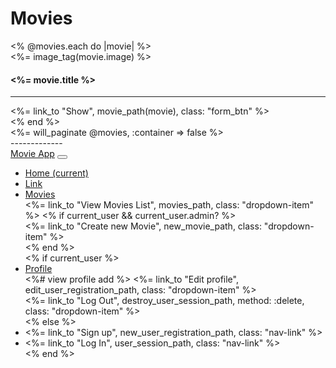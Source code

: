 <h1 class="headings text-center mt-4 py-2">Movies</h1>
<div class="container">
  <% @movies.each do |movie| %>
    <div class="cards">
      <div class="index_img">
         <%= image_tag(movie.image) %>
      </div>
      <div class="index_text">
          <h4><%= movie.title %></h4>
          <hr />
          <div class="index_btn">
            <%= link_to "Show", movie_path(movie), class: "form_btn" %>
          </div>
      </div>
    </div>
  <% end %>
  <div class="flickr_pagination">
    <%= will_paginate @movies, :container => false %>
  </div>
</div>
-------------
<nav class="navbar navbar-expand-lg">
  <a class="navbar-brand" href="#">Movie App</a>
  <button class="navbar-toggler" type="button" data-toggle="collapse" data-target="#navbarSupportedContent" aria-controls="navbarSupportedContent" aria-expanded="false" aria-label="Toggle navigation">
    <span class="navbar-toggler-icon"></span>
  </button>

  <div class="collapse navbar-collapse" id="navbarSupportedContent">
    <ul class="navbar-nav mr-auto">
      <li class="nav-item active">
        <a class="nav-link" href="#">Home <span class="sr-only">(current)</span></a>
      </li>
      <li class="nav-item">
        <a class="nav-link" href="#">Link</a>
      </li>
      <li class="nav-item dropdown">
        <a class="nav-link dropdown-toggle" href="#" id="navbarDropdown" role="button" data-toggle="dropdown" aria-expanded="false">
          Movies
        </a>
        <div class="dropdown-menu" aria-labelledby="navbarDropdown">
          <%= link_to "View Movies List", movies_path, class: "dropdown-item" %>
          <% if current_user && current_user.admin? %>
            <div class="dropdown-divider"></div>
              <%= link_to "Create new Movie", new_movie_path, class: "dropdown-item" %>
            </div>
          <% end %>
      </li>
      <% if current_user %>
      <li class="nav-item dropdown">
        <a class="nav-link dropdown-toggle" href="#" id="navbarDropdown" role="button" data-toggle="dropdown" aria-expanded="false">
          Profile
        </a>
        <div class="dropdown-menu" aria-labelledby="navbarDropdown">
          <%# view profile add %>
          <%= link_to "Edit profile", edit_user_registration_path, class: "dropdown-item" %>
          <div class="dropdown-divider"></div>
          <%= link_to "Log Out", destroy_user_session_path, method: :delete, class: "dropdown-item" %>
        </div>
      </li>
      <% else %>
        <li class="nav-item">
          <%= link_to "Sign up", new_user_registration_path, class: "nav-link" %>
        </li>
        <li class="nav-item">
          <%= link_to "Log In", user_session_path, class: "nav-link" %>
        </li>
      <% end %>
    </ul>
  </div>
</nav>